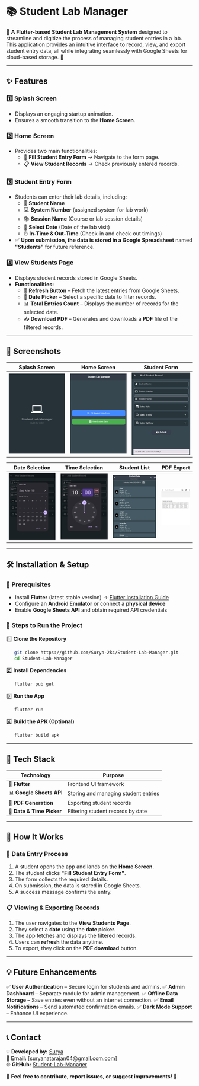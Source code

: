 # **📚 Student Lab Manager**

🔬 **A Flutter-based Student Lab Management System** designed to streamline and digitize the process of managing student entries in a lab. This application provides an intuitive interface to record, view, and export student entry data, all while integrating seamlessly with Google Sheets for cloud-based storage. 🚀

---

## **✨ Features**

### **1️⃣ Splash Screen**
- Displays an engaging startup animation.
- Ensures a smooth transition to the **Home Screen**.

### **2️⃣ Home Screen**
- Provides two main functionalities:
  - 📝 **Fill Student Entry Form** → Navigate to the form page.
  - 📋 **View Student Records** → Check previously entered records.

### **3️⃣ Student Entry Form**
- Students can enter their lab details, including:
  - 👤 **Student Name**  
  - 💻 **System Number** (assigned system for lab work)  
  - 📚 **Session Name** (Course or lab session details)  
  - 📅 **Select Date** (Date of the lab visit)  
  - ⏰ **In-Time & Out-Time** (Check-in and check-out timings)  
- ✅ **Upon submission, the data is stored in a Google Spreadsheet** named **"Students"** for future reference.

### **4️⃣ View Students Page**
- Displays student records stored in Google Sheets.
- **Functionalities:**
  - 🔄 **Refresh Button** – Fetch the latest entries from Google Sheets.
  - 📅 **Date Picker** – Select a specific date to filter records.
  - 📊 **Total Entries Count** – Displays the number of records for the selected date.
  - 📥 **Download PDF** – Generates and downloads a **PDF** file of the filtered records.

---

## **📸 Screenshots**

| Splash Screen | Home Screen | Student Form |
|--------------|------------|---------------|
| ![Splash](lib/images/splash.png) | ![Home](lib/images/home.png) | ![Form](lib/images/form.png) |

| Date Selection | Time Selection | Student List | PDF Export |
|--------------|--------------|--------------|--------------|
| ![Date Selection](lib/images/date-selection.png) | ![Time Selection](lib/images/time-selection.png) | ![Student List](lib/images/studList.png) | ![PDF](lib/images/pdf.png) |

---

## **🛠️ Installation & Setup**

### **🔹 Prerequisites**
- Install **Flutter** (latest stable version) → [Flutter Installation Guide](https://flutter.dev/docs/get-started/install)
- Configure an **Android Emulator** or connect a **physical device**
- Enable **Google Sheets API** and obtain required API credentials

### **🔹 Steps to Run the Project**

1️⃣ **Clone the Repository**
```sh
   git clone https://github.com/Surya-2k4/Student-Lab-Manager.git
   cd Student-Lab-Manager
```

2️⃣ **Install Dependencies**
```sh
   flutter pub get
```

3️⃣ **Run the App**
```sh
   flutter run
```

4️⃣ **Build the APK (Optional)**
```sh
   flutter build apk
```

---

## **📂 Tech Stack**

| Technology | Purpose |
|------------|---------|
| 📱 **Flutter** | Frontend UI framework |
| 📊 **Google Sheets API** | Storing and managing student entries |
| 📄 **PDF Generation** | Exporting student records |
| 📆 **Date & Time Picker** | Filtering student records by date |

---

## **🚀 How It Works**

### **📝 Data Entry Process**
1. A student opens the app and lands on the **Home Screen**.
2. The student clicks **"Fill Student Entry Form"**.
3. The form collects the required details.
4. On submission, the data is stored in Google Sheets.
5. A success message confirms the entry.

### **📋 Viewing & Exporting Records**
1. The user navigates to the **View Students Page**.
2. They select a **date** using the **date picker**.
3. The app fetches and displays the filtered records.
4. Users can **refresh** the data anytime.
5. To export, they click on the **PDF download** button.

---

## **💡 Future Enhancements**

✅ **User Authentication** – Secure login for students and admins.
✅ **Admin Dashboard** – Separate module for admin management.
✅ **Offline Data Storage** – Save entries even without an internet connection.
✅ **Email Notifications** – Send automated confirmation emails.
✅ **Dark Mode Support** – Enhance UI experience.

---

## **📞 Contact**

💡 **Developed by:** [Surya](https://github.com/Surya-2k4)  
📧 **Email:** [suryanatarajan04@gmail.com.com]  
🌐 **GitHub:** [Student-Lab-Manager](https://github.com/Surya-2k4/Student-Lab-Manager)  

🚀 **Feel free to contribute, report issues, or suggest improvements!** 🎉


